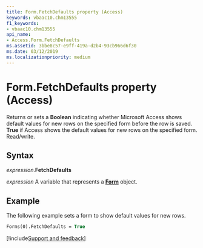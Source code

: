```yaml
---
title: Form.FetchDefaults property (Access)
keywords: vbaac10.chm13555
f1_keywords:
- vbaac10.chm13555
api_name:
- Access.Form.FetchDefaults
ms.assetid: 3bbe8c57-e9ff-419a-d2b4-93cb966d6f30
ms.date: 03/12/2019
ms.localizationpriority: medium
---
```



# Form.FetchDefaults property (Access)

Returns or sets a **Boolean** indicating whether Microsoft Access shows default values for new rows on the specified form before the row is saved. **True** if Access shows the default values for new rows on the specified form. Read/write.


## Syntax

_expression_.**FetchDefaults**

_expression_ A variable that represents a **[Form](Access.Form.md)** object.


## Example

The following example sets a form to show default values for new rows.

```vb
Forms(0).FetchDefaults = True
```




[!include[Support and feedback](~/includes/feedback-boilerplate.md)]